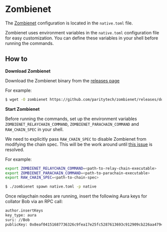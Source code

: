 # Zombienet

The [Zombienet](https://github.com/paritytech/zombienet) configuration is located in the `native.toml` file.

Zombienet uses environment variables in the `native.toml` configuration file for easy customization. You can define these variables in your shell before running the commands. 

## How to

**Download Zombienet**

Download the Zombienet binary from the [releases page](https://github.com/paritytech/zombienet/releases)

For example:

```sh
$ wget -O zombienet https://github.com/paritytech/zombienet/releases/download/v1.3.55/zombienet-linux-x64 && chmod +x zombienet
```

**Start Zombienet**

Before running the commands, set up the environment variables `ZOMBIENET_RELAYCHAIN_COMMAND`, `ZOMBIENET_PARACHAIN_COMMAND` and `RAW_CHAIN_SPEC` in your shell. 

We need to explicitly pass `RAW_CHAIN_SPEC` to disable Zombienet from modifying the chain spec. This will be the work around until [this issue](https://github.com/freeverseio/laos/issues/25) is resolved.

For example:

```sh
export ZOMBIENET_RELAYCHAIN_COMMAND=<path-to-relay-chain-executable>
export ZOMBIENET_PARACHAIN_COMMAND=<path-to-parachain-executable>
export RAW_CHAIN_SPEC=<path-to-chain-spec>
```


```sh
$ ./zombienet spawn native.toml -p native
```

Once relaychain nodes are running, insert the following Aura keys for collator Bob via an RPC call:

```sh
author.insertKeys
key_type: aura
suri: //Bob
publicKey: 0x8eaf04151687736326c9fea17e25fc5287613693c912909cb226aa4794f26a48
```
